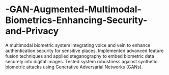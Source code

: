 # -GAN-Augmented-Multimodal-Biometrics-Enhancing-Security-and-Privacy
A multimodal biometric system integrating voice and vein to enhance authentication security for sensitive places. Implemented advanced feature fusion techniques and applied steganography to embed biometric data securely into digital images. Tested system robustness against synthetic biometric attacks using Generative Adversarial Networks (GANs).
